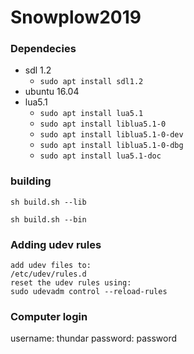 # Snowplow2019

### Dependecies

- sdl 1.2 
  - `sudo apt install sdl1.2`
- ubuntu 16.04
- lua5.1
  - `sudo apt install lua5.1`
  - `sudo apt install liblua5.1-0`
  - `sudo apt install liblua5.1-0-dev`
  - `sudo apt install liblua5.1-0-dbg`
  - `sudo apt install lua5.1-doc`

### building 

`sh build.sh --lib`

`sh build.sh --bin`
### Adding udev rules

    add udev files to:
    /etc/udev/rules.d
    reset the udev rules using:
    sudo udevadm control --reload-rules

    

### Computer login 

username: thundar 
password: password
